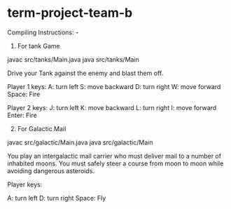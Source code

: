 # term-project-team-b


Compiling Instructions: -


1. For tank Game


javac src/tanks/Main.java
java src/tanks/Main

Drive your Tank against the enemy and blast them off.

Player 1 keys: A: turn left  S: move backward D: turn right W: move forward  Space: Fire

Player 2 keys: J: turn left  K: move backward L: turn right I: move forward  Enter: Fire


2. For Galactic Mail


javac src/galactic/Main.java
java src/galactic/Main

You play an intergalactic mail carrier who must deliver mail to a number of inhabited moons. You must safely steer a course from moon to moon while avoiding dangerous asteroids.

Player keys:

A: turn left
D: turn right
Space: Fly 






